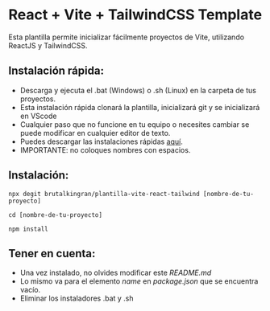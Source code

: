 # React + Vite + TailwindCSS Template

Esta plantilla permite inicializar fácilmente proyectos de Vite, utilizando ReactJS y TailwindCSS.

## Instalación rápida:

- Descarga y ejecuta el .bat (Windows) o .sh (Linux) en la carpeta de tus proyectos.
- Esta instalación rápida clonará la plantilla, inicializará git y se inicializará en VScode
- Cualquier paso que no funcione en tu equipo o necesites cambiar se puede modificar en cualquier editor de texto.
- Puedes descargar las instalaciones rápidas [aquí](https://github.com/brutalkingran/plantilla-vite-react-tailwind/releases/tag/v1.0.0).
- IMPORTANTE: no coloques nombres con espacios.

## Instalación:

`npx degit brutalkingran/plantilla-vite-react-tailwind [nombre-de-tu-proyecto]`

`cd [nombre-de-tu-proyecto]`

`npm install`

## Tener en cuenta:

- Una vez instalado, no olvides modificar este _README.md_
- Lo mismo va para el elemento _name_ en _package.json_ que se encuentra vacío.
- Eliminar los instaladores .bat y .sh
